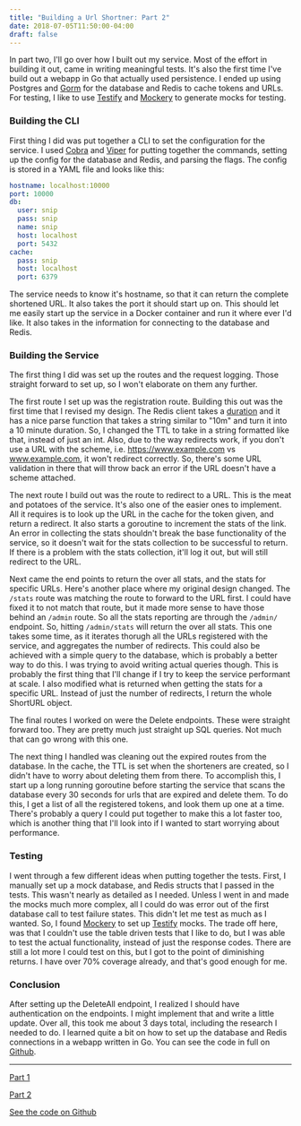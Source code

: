 ```yaml
---
title: "Building a Url Shortner: Part 2"
date: 2018-07-05T11:50:00-04:00
draft: false
---
```


In part two, I'll go over how I built out my service.  Most of the effort in  building it out, came in writing meaningful tests.  It's also the first time I've build out a webapp in Go that actually used persistence.  I ended up using Postgres and [Gorm](https://github.com/jinzhu/gorm) for the database and Redis to cache tokens and URLs.   For testing, I like to use [Testify](https://github.com/stretchr/testify) and [Mockery](https://github.com/vektra/mockery) to generate mocks for testing.

### Building the CLI
First thing I did was put together a CLI to set the configuration for the service.  I used [Cobra](https://github.com/spf13/cobra) and [Viper](https://github.com/spf13/viper) for putting together the commands, setting up the config for the database and Redis, and parsing the flags.  The config is stored in a YAML file and looks like this:

``` yaml
hostname: localhost:10000
port: 10000
db:
  user: snip
  pass: snip
  name: snip
  host: localhost
  port: 5432
cache:
  pass: snip
  host: localhost
  port: 6379
```

The service needs to know it's hostname, so that it can return the complete shortened URL.  It also takes the port it should start up on.  This should let me easily start up the service in a Docker container and run it where ever I'd like.  It also takes in the information for connecting to the database and Redis.

### Building the Service
The first thing I did was set up the routes and the request logging. Those straight forward to set up, so I won't elaborate on them any further.

The first route I set up was the registration route.  Building this out was the first time that I revised my design.  The Redis client takes a [duration](https://golang.org/pkg/time/#Duration) and it has a nice parse function that takes a string similar to "10m" and turn it into a 10 minute duration.  So, I changed the TTL to take in a string formatted like that, instead of just an int.  Also, due to the way redirects work, if you don't use a URL with the scheme, i.e. https://www.example.com vs www.example.com, it won't redirect correctly.  So, there's some URL validation in there that will throw back an error if the URL doesn't have a scheme attached.

The next route I build out was the route to redirect to a URL.  This is the meat and potatoes of the service.  It's also one of the easier ones to implement.  All it requires is to look up the URL in the cache for the token given, and return a redirect.  It also starts a goroutine to increment the stats of the link.  An error in collecting the stats shouldn't break the base functionality of the service, so it doesn't wait for the stats collection to be successful to return.  If there is a problem with the stats collection, it'll log it out, but will still redirect to the URL.

Next came the end points to return the over all stats, and the stats for specific URLs.  Here's another place where my original design changed.  The `/stats` route was matching the route to forward to the URL first.  I could have fixed it to not match that route, but it made more sense to have those behind an `/admin` route.  So all the stats reporting are through the `/admin/` endpoint.  So, hitting `/admin/stats` will return the over all stats.  This one takes some time, as it iterates thorugh all the URLs registered with the service, and aggregates the number of redirects.  This could also be achieved with a simple query to the database, which is probably a better way to do this.  I was trying to avoid writing actual queries though.  This is probably the first thing that I'll change if I try to keep the service performant at scale. I also modified what is returned when getting the stats for a specific URL.  Instead of just the number of redirects, I return the whole ShortURL object.

The final routes I worked on were the Delete endpoints.  These were straight forward too.  They are pretty much just straight up SQL queries.  Not much that can go wrong with this one.

The next thing I handled was cleaning out the expired routes from the database.  In the cache, the TTL is set when the shorteners are created, so I didn't have to worry about deleting them from there.  To accomplish this, I start up a long running goroutine before starting the service that scans the database every 30 seconds for urls that are expired and delete them.  To do this, I get a list of all the registered tokens, and look them up one at a time.  There's probably a query I could put together to make this a lot faster too, which is another thing that I'll look into if I wanted to start worrying about performance.

### Testing
I went through a few different ideas when putting together the tests.  First, I manually set up a mock database, and Redis structs that I passed in the tests.  This wasn't nearly as detailed as I needed.  Unless I went in and made the mocks much more complex, all I could do was error out of the first database call to test failure states.  This didn't let me test as much as I wanted.  So, I found [Mockery](https://github.com/vektra/mockery) to set up [Testify](https://github.com/stretchr/testify) mocks.  The trade off here, was that I couldn't use the table driven tests that I like to do, but I was able to test the actual functionality, instead of just the response codes.  There are still a lot more I could test on this, but I got to the point of diminishing returns.  I have over 70% coverage already, and that's good enough for me.

### Conclusion
After setting up the DeleteAll endpoint, I realized I should have authentication on the endpoints.  I might implement that and write a little update.  Over all, this took me about 3 days total, including the research I needed to do.  I learned quite a bit on how to set up the database and Redis connections in a webapp written in Go.  You can see the code in full on [Github](https://github.com/derek-elliott/url-shortener).

---
[Part 1](1.md)

[Part 2](2.md)

[See the code on Github](https://github.com/derek-elliott/url-shortener)
